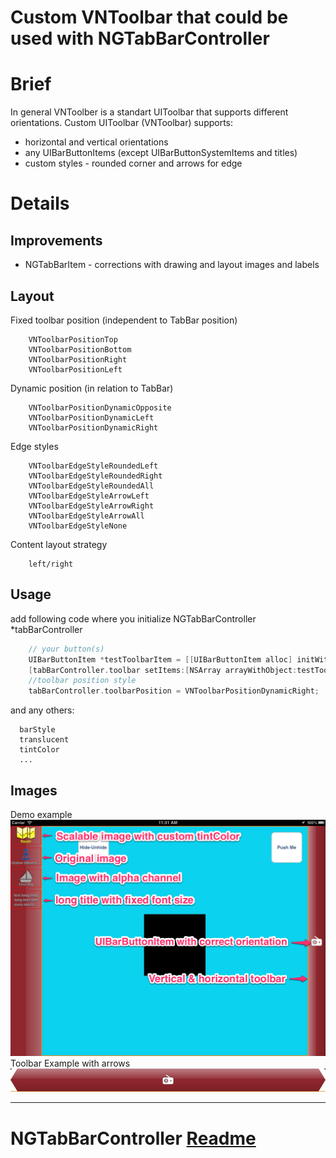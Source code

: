 # Custom VNToolbar that could be used with NGTabBarController

# Brief
In general VNToolber is a standart UIToolbar that supports different orientations.
Custom UIToolbar (VNToolbar) supports:
- horizontal and vertical orientations
- any UIBarButtonItems (except UIBarButtonSystemItems and titles)
- custom styles - rounded corner and arrows for edge

# Details
## Improvements
- NGTabBarItem - corrections with drawing and layout images and labels

##  Layout
Fixed toolbar position (independent to TabBar position)
```
    VNToolbarPositionTop
    VNToolbarPositionBottom
    VNToolbarPositionRight
    VNToolbarPositionLeft
```
Dynamic position (in relation to TabBar)
```
    VNToolbarPositionDynamicOpposite
    VNToolbarPositionDynamicLeft
    VNToolbarPositionDynamicRight
```
Edge styles
```
    VNToolbarEdgeStyleRoundedLeft
    VNToolbarEdgeStyleRoundedRight
    VNToolbarEdgeStyleRoundedAll
    VNToolbarEdgeStyleArrowLeft
    VNToolbarEdgeStyleArrowRight
    VNToolbarEdgeStyleArrowAll
    VNToolbarEdgeStyleNone
```
Content layout strategy
```
    left/right
```
##  Usage    
add following code where you initialize NGTabBarController *tabBarController 
``` objective-c
    // your button(s)
    UIBarButtonItem *testToolbarItem = [[UIBarButtonItem alloc] initWithImage:[UIImage imageNamed:@"liveradio"] style:UIBarButtonItemStylePlain target:nil action:NULL]; 
    [tabBarController.toolbar setItems:[NSArray arrayWithObject:testToolbarItem]];
    //toolbar position style
    tabBarController.toolbarPosition = VNToolbarPositionDynamicRight;
```
and any others:
```
  barStyle
  translucent
  tintColor
  ...
```

## Images
Demo example     
![Example](https://github.com/VNikitin/NGTabBarController/raw/master/Demo/images/example.png "Example")     
Toolbar Example with arrows     
![Arrow edge toolbar example](https://github.com/VNikitin/NGTabBarController/raw/master/Demo/images/toolbar.png "Arrow edge toolbar example")     

--------------------------

# NGTabBarController [Readme](https://github.com/NOUSguide/NGTabBarController/blob/master/README.mdown)
